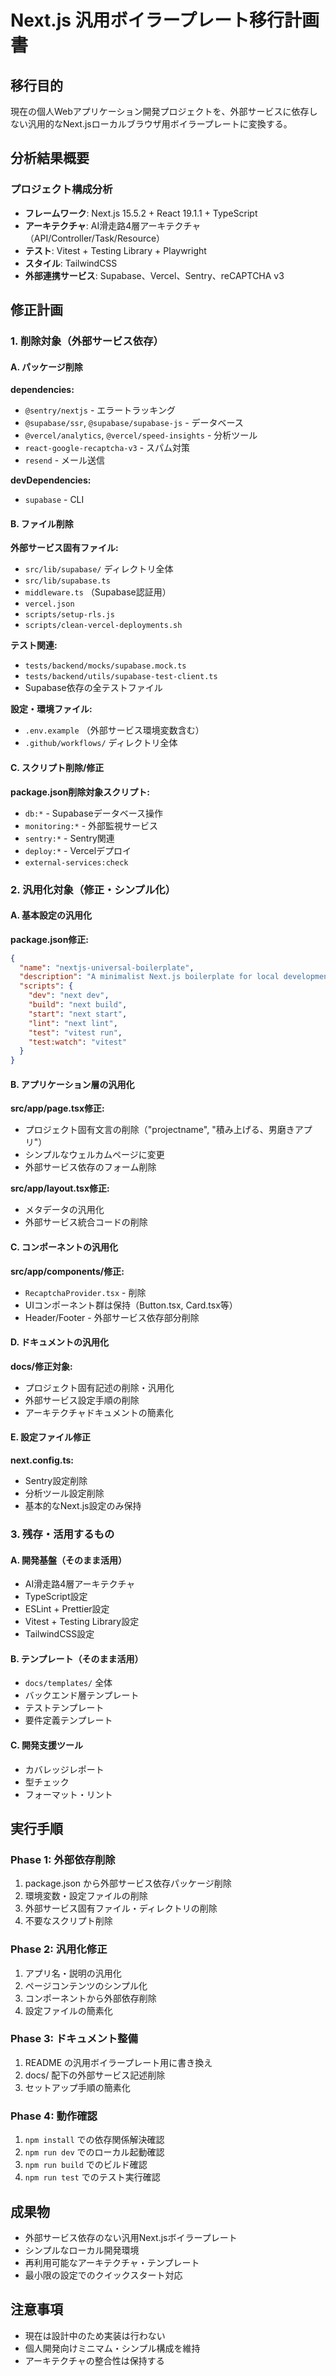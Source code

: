# Next.js 汎用ボイラープレート移行計画書

## 移行目的
現在の個人Webアプリケーション開発プロジェクトを、外部サービスに依存しない汎用的なNext.jsローカルブラウザ用ボイラープレートに変換する。

## 分析結果概要

### プロジェクト構成分析
- **フレームワーク**: Next.js 15.5.2 + React 19.1.1 + TypeScript
- **アーキテクチャ**: AI滑走路4層アーキテクチャ（API/Controller/Task/Resource）
- **テスト**: Vitest + Testing Library + Playwright
- **スタイル**: TailwindCSS
- **外部連携サービス**: Supabase、Vercel、Sentry、reCAPTCHA v3

## 修正計画

### 1. 削除対象（外部サービス依存）

#### A. パッケージ削除
**dependencies:**
- `@sentry/nextjs` - エラートラッキング
- `@supabase/ssr`, `@supabase/supabase-js` - データベース
- `@vercel/analytics`, `@vercel/speed-insights` - 分析ツール  
- `react-google-recaptcha-v3` - スパム対策
- `resend` - メール送信

**devDependencies:**
- `supabase` - CLI

#### B. ファイル削除
**外部サービス固有ファイル:**
- `src/lib/supabase/` ディレクトリ全体
- `src/lib/supabase.ts`
- `middleware.ts` （Supabase認証用）
- `vercel.json`
- `scripts/setup-rls.js`
- `scripts/clean-vercel-deployments.sh`

**テスト関連:**
- `tests/backend/mocks/supabase.mock.ts`
- `tests/backend/utils/supabase-test-client.ts`
- Supabase依存の全テストファイル

**設定・環境ファイル:**
- `.env.example` （外部サービス環境変数含む）
- `.github/workflows/` ディレクトリ全体

#### C. スクリプト削除/修正
**package.json削除対象スクリプト:**
- `db:*` - Supabaseデータベース操作
- `monitoring:*` - 外部監視サービス
- `sentry:*` - Sentry関連
- `deploy:*` - Vercelデプロイ
- `external-services:check`

### 2. 汎用化対象（修正・シンプル化）

#### A. 基本設定の汎用化
**package.json修正:**
```json
{
  "name": "nextjs-universal-boilerplate",
  "description": "A minimalist Next.js boilerplate for local development",
  "scripts": {
    "dev": "next dev",
    "build": "next build", 
    "start": "next start",
    "lint": "next lint",
    "test": "vitest run",
    "test:watch": "vitest"
  }
}
```

#### B. アプリケーション層の汎用化
**src/app/page.tsx修正:**
- プロジェクト固有文言の削除（"projectname", "積み上げる、男磨きアプリ"）
- シンプルなウェルカムページに変更
- 外部サービス依存のフォーム削除

**src/app/layout.tsx修正:**
- メタデータの汎用化
- 外部サービス統合コードの削除

#### C. コンポーネントの汎用化
**src/app/components/修正:**
- `RecaptchaProvider.tsx` - 削除
- UIコンポーネント群は保持（Button.tsx, Card.tsx等）
- Header/Footer - 外部サービス依存部分削除

#### D. ドキュメントの汎用化
**docs/修正対象:**
- プロジェクト固有記述の削除・汎用化
- 外部サービス設定手順の削除
- アーキテクチャドキュメントの簡素化

#### E. 設定ファイル修正
**next.config.ts:**
- Sentry設定削除
- 分析ツール設定削除
- 基本的なNext.js設定のみ保持

### 3. 残存・活用するもの

#### A. 開発基盤（そのまま活用）
- AI滑走路4層アーキテクチャ
- TypeScript設定
- ESLint + Prettier設定
- Vitest + Testing Library設定
- TailwindCSS設定

#### B. テンプレート（そのまま活用）  
- `docs/templates/` 全体
- バックエンド層テンプレート
- テストテンプレート
- 要件定義テンプレート

#### C. 開発支援ツール
- カバレッジレポート
- 型チェック
- フォーマット・リント

## 実行手順

### Phase 1: 外部依存削除
1. package.json から外部サービス依存パッケージ削除
2. 環境変数・設定ファイルの削除
3. 外部サービス固有ファイル・ディレクトリの削除
4. 不要なスクリプト削除

### Phase 2: 汎用化修正  
1. アプリ名・説明の汎用化
2. ページコンテンツのシンプル化
3. コンポーネントから外部依存削除
4. 設定ファイルの簡素化

### Phase 3: ドキュメント整備
1. README の汎用ボイラープレート用に書き換え
2. docs/ 配下の外部サービス記述削除
3. セットアップ手順の簡素化

### Phase 4: 動作確認
1. `npm install` での依存関係解決確認  
2. `npm run dev` でのローカル起動確認
3. `npm run build` でのビルド確認
4. `npm run test` でのテスト実行確認

## 成果物
- 外部サービス依存のない汎用Next.jsボイラープレート
- シンプルなローカル開発環境
- 再利用可能なアーキテクチャ・テンプレート
- 最小限の設定でのクイックスタート対応

## 注意事項
- 現在は設計中のため実装は行わない
- 個人開発向けミニマム・シンプル構成を維持
- アーキテクチャの整合性は保持する